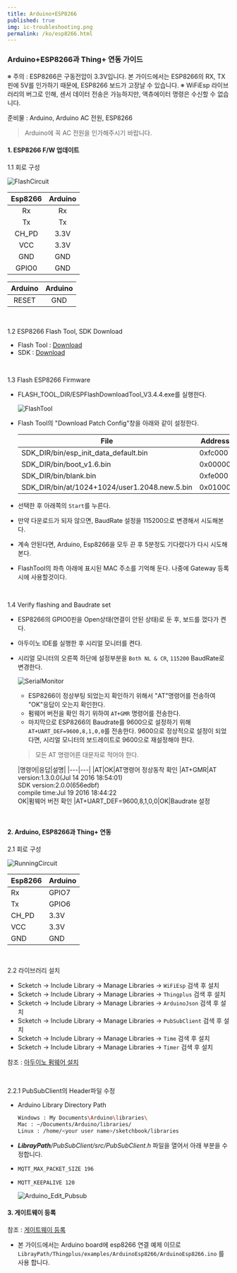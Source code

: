 ```yaml
---
title: Arduino+ESP8266
published: true
img: ic-troubleshooting.png
permalink: /ko/esp8266.html
---
```


### Arduino+ESP8266과 Thing+ 연동 가이드

※ 주의 : ESP8266은 구동전압이 3.3V입니다. 본 가이드에서는 ESP8266의 RX, TX핀에 5V를 인가하기 때문에, ESP8266 보드가 고장날 수 있습니다.
※ WiFiEsp 라이브러리의 버그로 인해, 센서 데이터 전송은 가능하지만, 액츄에이터 명령은 수신할 수 없습니다.

준비물 : Arduino, Arduino AC 전원, ESP8266

> Arduino에 꼭 AC 전원을 인가해주시기 바랍니다.


#### 1. ESP8266 F/W 업데이트

1.1 회로 구성

  ![FlashCircuit](/assets/esp8266ArduinoFlashCircuit.png)

  |Esp8266|Arduino
  |:---:|:---:
  |Rx|Rx
  |Tx|Tx
  |CH_PD|3.3V
  |VCC|3.3V
  |GND|GND
  |GPIO0|GND

  |Arduino|Arduino|
  |:---:|:---:|
  |RESET|GND|

<br/>

1.2 ESP8266 Flash Tool, SDK Download

  - Flash Tool : [Download](https://espressif.com/sites/default/files/tools/flash_download_tools_v3.4.4.zip)
  - SDK : [Download](https://espressif.com/sites/default/files/sdks/esp8266_nonos_sdk_v2.0.0_16_08_10.zip)

<br/>

1.3 Flash ESP8266 Firmware

  - FLASH_TOOL_DIR/ESPFlashDownloadTool_V3.4.4.exe를 실행한다.

    ![FlashTool](/assets/esp8266FlashFirmware.png)

  - Flash Tool의 "Download Patch Config"창을 아래와 같이 설정한다.

    |File|Address|
    |---|---|
    |SDK_DIR/bin/esp_init_data_default.bin| 0xfc000
    |SDK_DIR/bin/boot_v1.6.bin|0x00000
    |SDK_DIR/bin/blank.bin|0xfe000
    |SDK_DIR/bin/at/1024+1024/user1.2048.new.5.bin|0x01000

  - 선택한 후 아래쪽의 `Start`를 누른다.
  - 만약 다운로드가 되자 않으면, BaudRate 설정을 115200으로 변경해서 시도해본다.
  - 계속 안된다면, Arduino, Esp8266을 모두 끈 후 5분정도 기다렸다가 다시 시도해본다.

  - FlashTool의 좌측 아래에 표시된 MAC 주소를 기억해 둔다. 나중에 Gateway 등록시에 사용할것이다.

<br/>

1.4 Verify flashing and Baudrate set

- ESP8266의 GPIO0핀을 Open상태(연결이 안된 상태)로 둔 후, 보드를 껐다가 켠다.
- 아두이노 IDE를 실행한 후 시리얼 모니터를 켠다.

- 시리얼 모니터의 오른쪽 하단에 설정부분을 `Both NL & CR`, `115200` BaudRate로 변경한다.

  ![SerialMonitor](/assets/esp8266SerialMonitor.png)

  - ESP8266이 정상부팅 되었는지 확인하기 위해서 "AT"명령어를 전송하여 "OK"응답이 오는지 확인한다.
  - 펌웨어 버전을 확인 하기 위하여 `AT+GMR` 명령어를 전송한다.
  - 마지막으로 ESP8266의 Baudrate를 9600으로 설정하기 위해 `AT+UART_DEF=9600,8,1,0,0`를 전송한다. 9600으로 정상적으로 설정이 되었다면, 시리얼 모니터의 보드레이트로 9600으로 재설정해야 한다.
  
  > 모든 AT 명령어른 대문자로 적어야 한다.

  |명령어|응답|설명|
  |---|---|
  |AT|OK|AT명령어 정상동작 확인
  |AT+GMR|AT version:1.3.0.0(Jul 14 2016 18:54:01)<br>SDK version:2.0.0(656edbf)<br>compile time:Jul 19 2016 18:44:22<br>OK|펌웨어 버전 확인
  |AT+UART_DEF=9600,8,1,0,0|OK|Baudrate 설정

<br/>

#### 2. Arduino, ESP8266과 Thing+ 연동

2.1 회로 구성

  ![RunningCircuit](/assets/esp8266ArduinoRunningCircuit.png)

  |Esp8266|Arduino
  |---|---
  |Rx|GPIO7
  |Tx|GPIO6
  |CH_PD|3.3V
  |VCC|3.3V
  |GND|GND

<br/>

2.2 라이브러리 설치

  - Scketch -> Include Library -> Manage Libraries -> `WiFiEsp` 검색 후 설치
  - Scketch -> Include Library -> Manage Libraries -> `Thingplus` 검색 후 설치
  - Scketch -> Include Library -> Manage Libraries -> `ArduinoJson` 검색 후 설치
  - Scketch -> Include Library -> Manage Libraries -> `PubSubClient` 검색 후 설치
  - Scketch -> Include Library -> Manage Libraries -> `Time` 검색 후 설치
  - Scketch -> Include Library -> Manage Libraries -> `Timer` 검색 후 설치

참조 : [아두이노 펌웨어 설치](/ko/open-hardware/arduino-noSSL-user-guide.html#id-firmware)

<br/>

2.2.1 PubSubClient의 Header파일 수정

  - Arduino Library Directory Path

    ``` bash
    Windows : My Documents\Arduino\libraries\
    Mac : ~/Documents/Arduino/libraries/
    Linux : /home/<your user name>/sketchbook/libraries
    ```

  - _**LibrayPath**/PubSubClient/src/PubSubClient.h_ 파일을 열어서 아래 부분을 수정합니다.

  - `MQTT_MAX_PACKET_SIZE 196`
  - `MQTT_KEEPALIVE 120`

    ![Arduino_Edit_Pubsub](/assets/arduino_edit_pubsub.png)

#### 3. 게이트웨이 등록

참조 : [게이트웨이 등록](/ko/open-hardware/arduino-noSSL-user-guide.html#id-gateway)

- 본 가이드에서는 Arduino board에 esp8266 연결 예제 이므로 `LibrayPath/Thingplus/examples/ArduinoEsp8266/ArduinoEsp8266.ino` 를 사용 합니다.
